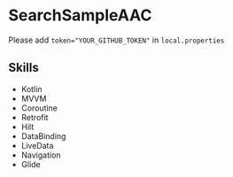 # SearchSampleAAC

Please add `token="YOUR_GITHUB_TOKEN"` in `local.properties`

## Skills
* Kotlin
* MVVM
* Coroutine
* Retrofit
* Hilt
* DataBinding
* LiveData
* Navigation
* Glide
